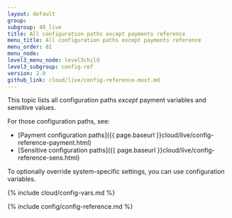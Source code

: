 ```yaml
---
layout: default
group: 
subgroup: 40_live
title: All configuration paths except payments reference
menu_title: All configuration paths except payments reference
menu_order: 81
menu_node: 
level3_menu_node: level3child
level3_subgroup: config-ref
version: 2.0
github_link: cloud/live/config-reference-most.md
---
```

 
This topic lists all configuration paths _except_ payment variables and sensitive values. 

For those configuration paths, see:

*	[Payment configuration paths]({{ page.baseurl }}cloud/live/config-reference-payment.html)
*	[Sensitive configuration paths]({{ page.baseurl }}cloud/live/config-reference-sens.html)

To optionally override system-specific settings, you can use configuration variables.

{% include cloud/config-vars.md %}

{% include config/config-reference.md %}

